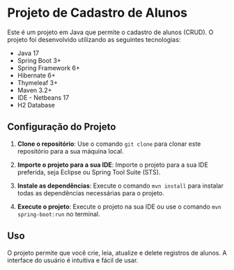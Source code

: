 # Projeto de Cadastro de Alunos

Este é um projeto em Java que permite o cadastro de alunos (CRUD). O projeto foi desenvolvido utilizando as seguintes tecnologias:

- Java 17
- Spring Boot 3+
- Spring Framework 6+
- Hibernate 6+
- Thymeleaf 3+
- Maven 3.2+
- IDE - Netbeans 17
- H2 Database

## Configuração do Projeto

1. **Clone o repositório**: Use o comando `git clone` para clonar este repositório para a sua máquina local.

2. **Importe o projeto para a sua IDE**: Importe o projeto para a sua IDE preferida, seja Eclipse ou Spring Tool Suite (STS).

3. **Instale as dependências**: Execute o comando `mvn install` para instalar todas as dependências necessárias para o projeto.

4. **Execute o projeto**: Execute o projeto na sua IDE ou use o comando `mvn spring-boot:run` no terminal.

## Uso

O projeto permite que você crie, leia, atualize e delete registros de alunos. A interface do usuário é intuitiva e fácil de usar.

 

